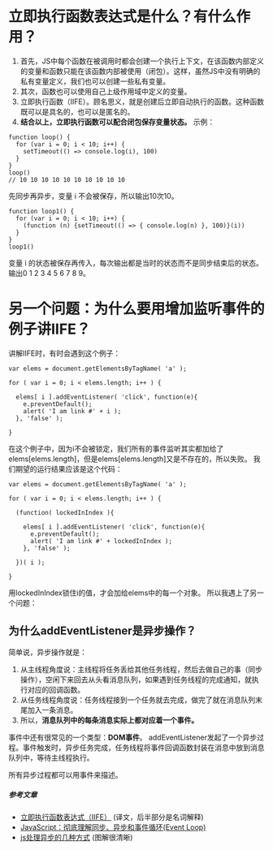 # 立即执行函数表达式是什么？有什么作用？
1. 首先，JS中每个函数在被调用时都会创建一个执行上下文，在该函数内部定义的变量和函数只能在该函数内部被使用（闭包）。这样，虽然JS中没有明确的私有变量定义，我们也可以创建一些私有变量。
2. 其次，函数也可以使用自己上级作用域中定义的变量。
3. 立即执行函数（IIFE）。顾名思义，就是创建后立即自动执行的函数。这种函数既可以是具名的，也可以是匿名的。
4. **结合以上，立即执行函数可以配合闭包保存变量状态。**
示例：
```
function loop() {
  for (var i = 0; i < 10; i++) {
    setTimeout(() => console.log(i), 100)
  }
}
loop()
// 10 10 10 10 10 10 10 10 10 10
```
先同步再异步，变量 i 不会被保存，所以输出10次10。
```
function loop1() {
  for (var i = 0; i < 10; i++) {
    (function (n) {setTimeout(() => { console.log(n) }, 100)}(i))
  }
}
loop1()
```
变量 i 的状态被保存再传入，每次输出都是当时的状态而不是同步结束后的状态。输出0 1 2 3 4 5 6 7 8 9。

# 另一个问题：为什么要用增加监听事件的例子讲IIFE？
讲解IIFE时，有时会遇到这个例子：
```
var elems = document.getElementsByTagName( 'a' );

for ( var i = 0; i < elems.length; i++ ) {

  elems[ i ].addEventListener( 'click', function(e){
    e.preventDefault();
    alert( 'I am link #' + i );
  }, 'false' );

}
```
在这个例子中，因为i不会被锁定，我们所有的事件监听其实都加给了elems[elems.length]，但是elems[elems.length]又是不存在的，所以失败。
我们期望的运行结果应该是这个代码：
```
var elems = document.getElementsByTagName( 'a' );

for ( var i = 0; i < elems.length; i++ ) {

  (function( lockedInIndex ){

    elems[ i ].addEventListener( 'click', function(e){
      e.preventDefault();
      alert( 'I am link #' + lockedInIndex );
    }, 'false' );

  })( i );

}
```
用lockedInIndex锁住i的值，才会加给elems中的每一个对象。
所以我遇上了另一个问题：
## 为什么addEventListener是异步操作？
简单说，异步操作就是：
1. 从主线程角度说：主线程将任务丢给其他任务线程，然后去做自己的事（同步操作），空闲下来回去从头看消息队列，如果遇到任务线程的完成通知，就执行对应的回调函数。
2. 从任务线程角度说：任务线程接到一个任务就去完成，做完了就在消息队列末尾加入一条消息。
3. 所以，**消息队列中的每条消息实际上都对应着一个事件。**

事件中还有很常见的一个类型：**DOM事件**。
addEventListener发起了一个异步过程。事件触发时，异步任务完成，任务线程将事件回调函数封装在消息中放到消息队列中，等待主线程执行。

所有异步过程都可以用事件来描述。

##### 参考文章
* [立即执行函数表达式（IIFE）](http://www.cnblogs.com/nzbin/p/5713406.html) (译文，后半部分是名词解释)
* [JavaScript：彻底理解同步、异步和事件循环(Event Loop)](https://segmentfault.com/a/1190000004322358)
* [js处理异步的几种方式](http://www.cnblogs.com/zuobaiquan01/p/8477322.html) (图解很清晰)
